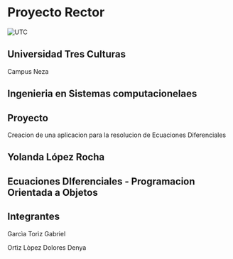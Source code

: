 # Proyecto Rector
![UTC](utc-logo.png)
## Universidad Tres Culturas
Campus Neza

## Ingenieria en Sistemas computacionelaes

## Proyecto

Creacion de una aplicacion para la resolucion de Ecuaciones Diferenciales



## Yolanda López Rocha

## Ecuaciones DIferenciales - Programacion Orientada a Objetos

## Integrantes

Garcìa Torìz Gabriel

Ortìz Lòpez Dolores Denya



